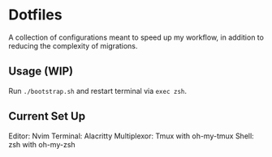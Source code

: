 # Dotfiles

A collection of configurations meant to speed up my workflow,
in addition to reducing the complexity of migrations.

## Usage (WIP)

Run `./bootstrap.sh` and restart terminal via `exec zsh`.

## Current Set Up

Editor: Nvim
Terminal: Alacritty
Multiplexor: Tmux with oh-my-tmux
Shell: zsh with oh-my-zsh

